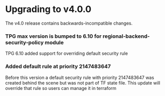# Upgrading to v4.0.0

The v4.0 release contains backwards-incompatible changes.

### TPG max version is bumped to 6.10 for regional-backend-security-policy module
TPG 6.10 added support for overriding default security rule

### Added default rule at priority 2147483647
Before this version a default security rule with priority 2147483647 was created behind the scene but was not part of TF state file. This update will override that rule so users can manage it in terraform
